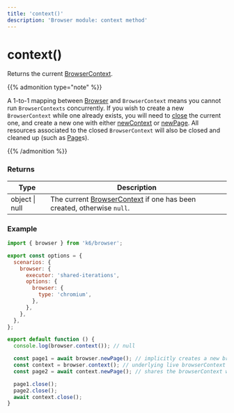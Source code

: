 ```yaml
---
title: 'context()'
description: 'Browser module: context method'
---
```


# context()

Returns the current [BrowserContext](https://grafana.com/docs/k6/<K6_VERSION>/javascript-api/k6-browser/browsercontext/).

{{% admonition type="note" %}}

A 1-to-1 mapping between [Browser](https://grafana.com/docs/k6/<K6_VERSION>/javascript-api/k6-browser) and `BrowserContext` means you cannot run `BrowserContexts` concurrently. If you wish to create a new `BrowserContext` while one already exists, you will need to [close](https://grafana.com/docs/k6/<K6_VERSION>/javascript-api/k6-browser/browsercontext/close) the current one, and create a new one with either [newContext](https://grafana.com/docs/k6/<K6_VERSION>/javascript-api/k6-browser/newcontext/) or [newPage](https://grafana.com/docs/k6/<K6_VERSION>/javascript-api/k6-browser/newpage). All resources associated to the closed `BrowserContext` will also be closed and cleaned up (such as [Page](https://grafana.com/docs/k6/<K6_VERSION>/javascript-api/k6-browser/page/)s).

{{% /admonition %}}

### Returns

| Type           | Description                                                                                                                                                              |
| -------------- | ------------------------------------------------------------------------------------------------------------------------------------------------------------------------ |
| object \| null | The current [BrowserContext](https://grafana.com/docs/k6/<K6_VERSION>/javascript-api/k6-browser/browsercontext/) if one has been created, otherwise `null`. |

### Example

```javascript
import { browser } from 'k6/browser';

export const options = {
  scenarios: {
    browser: {
      executor: 'shared-iterations',
      options: {
        browser: {
          type: 'chromium',
        },
      },
    },
  },
};

export default function () {
  console.log(browser.context()); // null

  const page1 = await browser.newPage(); // implicitly creates a new browserContext
  const context = browser.context(); // underlying live browserContext associated with browser
  const page2 = await context.newPage(); // shares the browserContext with page1

  page1.close();
  page2.close();
  await context.close();
}
```

